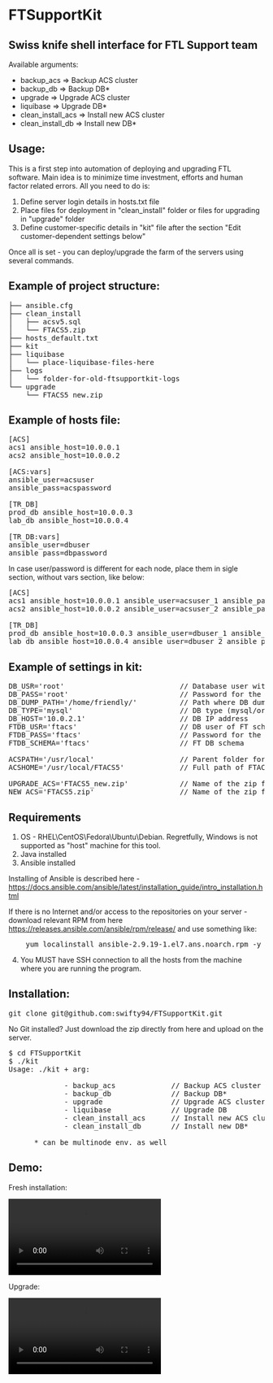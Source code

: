 # FTSupportKit

Swiss knife shell interface for FTL Support team
---
Available arguments:

- backup_acs            => Backup ACS cluster
- backup_db             => Backup DB*
- upgrade               => Upgrade ACS cluster
- liquibase             => Upgrade DB*
- clean_install_acs     => Install new ACS cluster
- clean_install_db      => Install new DB*


Usage:
--- 
This is a first step into automation of deploying and upgrading FTL software.
Main idea is to minimize time investment, efforts and human factor related errors.
All you need to do is:

1. Define server login details in hosts.txt file
2. Place files for deployment in "clean_install" folder or files for upgrading in "upgrade" folder
3. Define customer-specific details in "kit" file after the section "Edit customer-dependent settings below"

Once all is set - you can deploy/upgrade the farm of the servers using several commands.

Example of project structure:
---
<pre>
├── ansible.cfg
├── clean_install
│   ├── acsv5.sql
│   └── FTACS5.zip
├── hosts_default.txt
├── kit
├── liquibase
│   └── place-liquibase-files-here
├── logs
│   └── folder-for-old-ftsupportkit-logs
└── upgrade
    └── FTACS5_new.zip
</pre>

Example of hosts file:
----
<pre>
[ACS]
acs1 ansible_host=10.0.0.1
acs2 ansible_host=10.0.0.2

[ACS:vars]
ansible_user=acsuser
ansible_pass=acspassword

[TR_DB]
prod_db	ansible_host=10.0.0.3
lab_db ansible_host=10.0.0.4

[TR_DB:vars]
ansible_user=dbuser
ansible_pass=dbpassword
</pre>

In case user/password is different for each node, place them in sigle section, without vars section, like below:

<pre>
[ACS]
acs1 ansible_host=10.0.0.1 ansible_user=acsuser_1 ansible_pass=acspassword_1
acs2 ansible_host=10.0.0.2 ansible_user=acsuser_2 ansible_pass=acspassword_2

[TR_DB]
prod_db	ansible_host=10.0.0.3 ansible_user=dbuser_1 ansible_pass=dbpassword_1
lab_db ansible_host=10.0.0.4 ansible_user=dbuser_2 ansible_pass=dbpassword_2
</pre>

Example of settings in kit:
---
<pre>
DB_USR='root'                           // Database user with DBA permissions
DB_PASS='root'                          // Password for the user above
DB_DUMP_PATH='/home/friendly/'          // Path where DB dump should be stored
DB_TYPE='mysql'                         // DB type (mysql/oracle)
DB_HOST='10.0.2.1'                      // DB IP address
FTDB_USR='ftacs'                        // DB user of FT schema (for Liquibase)
FTDB_PASS='ftacs'                       // Password for the above user
FTDB_SCHEMA='ftacs'                     // FT DB schema

ACSPATH='/usr/local'                    // Parent folder for FTACS5 on ACS node
ACSHOME='/usr/local/FTACS5'             // Full path of FTACS5

UPGRADE_ACS='FTACS5_new.zip'            // Name of the zip for the upgrading of the ACS
NEW_ACS='FTACS5.zip'                    // Name of the zip for fresh installation of the ACS
</pre>

Requirements
---
1. OS - RHEL\CentOS\Fedora\Ubuntu\Debian. Regretfully, Windows is not supported as "host" machine for this tool.
2. Java installed
3. Ansible installed

Installing of Ansible is described here - https://docs.ansible.com/ansible/latest/installation_guide/intro_installation.html

If there is no Internet and/or access to the repositories on your server - download relevant RPM from here https://releases.ansible.com/ansible/rpm/release/
and use something like:

<pre>
    yum localinstall ansible-2.9.19-1.el7.ans.noarch.rpm -y
</pre>

4. You MUST have SSH connection to all the hosts from the machine where you are running the program.

Installation:
---  
<pre>
git clone git@github.com:swifty94/FTSupportKit.git
</pre>
No Git installed? Just download the zip directly from here and upload on the server.

<pre>
$ cd FTSupportKit
$ ./kit 
Usage: ./kit + arg:

             - backup_acs             // Backup ACS cluster
             - backup_db              // Backup DB*
             - upgrade                // Upgrade ACS cluster
             - liquibase              // Upgrade DB
             - clean_install_acs      // Install new ACS cluster
             - clean_install_db       // Install new DB*

      * can be multinode env. as well
</pre>

Demo:
---
Fresh installation:

![](https://raw.githubusercontent.com/swifty94/FTSupportKit/master/media/clean_install.mp4)


Upgrade:

![](https://raw.githubusercontent.com/swifty94/FTSupportKit/master/media/upgrade.mp4)

